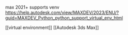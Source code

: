 max 2021+ supports venv
https://help.autodesk.com/view/MAXDEV/2023/ENU/?guid=MAXDEV_Python_python_support_virtual_env_html

[[virtual environment]]
[[Autodesk 3ds Max]]